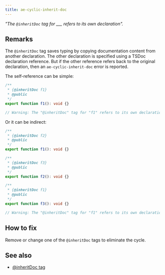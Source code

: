 ```yaml
---
title: ae-cyclic-inherit-doc
---
```


_"The `@inheritDoc` tag for \_\_\_ refers to its own declaration"._

## Remarks

The `@inheritDoc` tag saves typing by copying documentation content from another declaration. The other declaration
is specified using a TSDoc declaration reference. But if the other reference refers back to the original declaration,
then an `ae-cyclic-inherit-doc` error is reported.

The self-reference can be simple:

```ts
/**
 * {@inheritDoc f1}
 * @public
 */
export function f1(): void {}

// Warning: The "@inheritDoc" tag for "f1" refers to its own declaration.
```

Or it can be indirect:

```ts
/**
 * {@inheritDoc f2}
 * @public
 */
export function f1(): void {}

/**
 * {@inheritDoc f3}
 * @public
 */
export function f2(): void {}

/**
 * {@inheritDoc f1}
 * @public
 */
export function f3(): void {}

// Warning: The "@inheritDoc" tag for "f1" refers to its own declaration.
```

## How to fix

Remove or change one of the `@inheritDoc` tags to eliminate the cycle.

## See also

- [@inheritDoc tag](../tsdoc/tag_inheritdoc.md)

